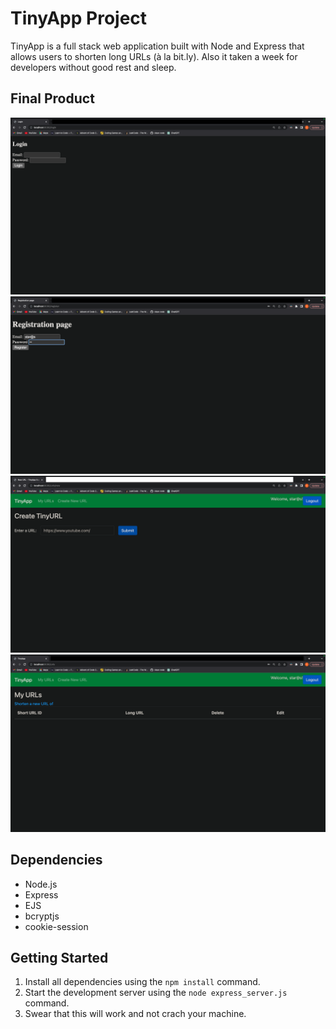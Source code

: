 # TinyApp Project

TinyApp is a full stack web application built with Node and Express that allows users to shorten long URLs (à la bit.ly). Also it taken a week for developers without good rest and sleep.

## Final Product

!["Screenshot of Login page"](https://github.com/yerbol021/tinyapp/blob/main/docs/Login.png)
!["Screenshot of register page"](https://github.com/yerbol021/tinyapp/blob/main/docs/Regitration.png)
!["Screenshot of New_urls page"](https://github.com/yerbol021/tinyapp/blob/main/docs/New_urls.png)
!["Screenshot of urls page"](https://github.com/yerbol021/tinyapp/blob/main/docs/urls.png)

## Dependencies

- Node.js
- Express
- EJS
- bcryptjs
- cookie-session

## Getting Started

1. Install all dependencies using the `npm install` command.
2. Start the development server using the `node express_server.js` command.
3. Swear that this will work and not crach your machine.

